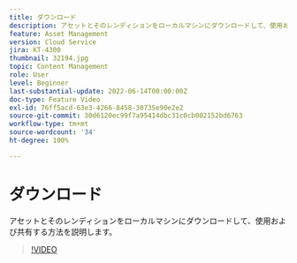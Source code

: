 ```yaml
---
title: ダウンロード
description: アセットとそのレンディションをローカルマシンにダウンロードして、使用および共有する方法を説明します。
feature: Asset Management
version: Cloud Service
jira: KT-4300
thumbnail: 32194.jpg
topic: Content Management
role: User
level: Beginner
last-substantial-update: 2022-06-14T00:00:00Z
doc-type: Feature Video
exl-id: 76ff5acd-63e3-4266-8458-30735e90e2e2
source-git-commit: 30d6120ec99f7a95414dbc31c0cb002152bd6763
workflow-type: tm+mt
source-wordcount: '34'
ht-degree: 100%

---
```


# ダウンロード

アセットとそのレンディションをローカルマシンにダウンロードして、使用および共有する方法を説明します。

>[!VIDEO](https://video.tv.adobe.com/v/35090?quality=12&learn=on)
